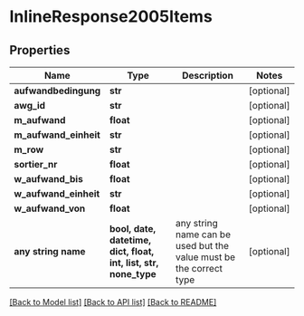 # InlineResponse2005Items


## Properties
Name | Type | Description | Notes
------------ | ------------- | ------------- | -------------
**aufwandbedingung** | **str** |  | [optional] 
**awg_id** | **str** |  | [optional] 
**m_aufwand** | **float** |  | [optional] 
**m_aufwand_einheit** | **str** |  | [optional] 
**m_row** | **str** |  | [optional] 
**sortier_nr** | **float** |  | [optional] 
**w_aufwand_bis** | **float** |  | [optional] 
**w_aufwand_einheit** | **str** |  | [optional] 
**w_aufwand_von** | **float** |  | [optional] 
**any string name** | **bool, date, datetime, dict, float, int, list, str, none_type** | any string name can be used but the value must be the correct type | [optional]

[[Back to Model list]](../README.md#documentation-for-models) [[Back to API list]](../README.md#documentation-for-api-endpoints) [[Back to README]](../README.md)


